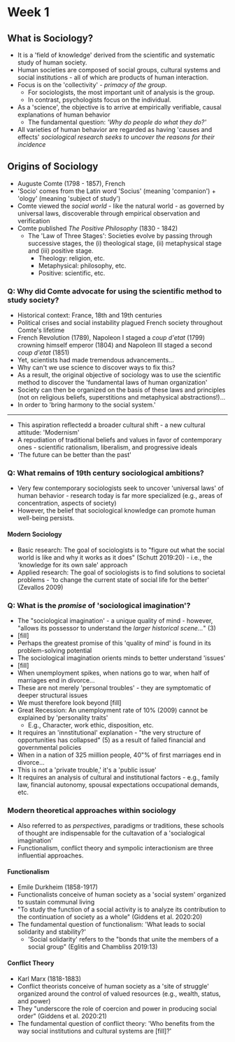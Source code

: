 # Week 1

## What is Sociology?
* It is a 'field of knowledge' derived from the scientific and systematic study of human society.
* Human societies are composed of social groups, cultural systems and social institutions - all of which are products of human interaction.
* Focus is on the 'collectivity' - *primacy of the group*.
  * For sociologists, the most important unit of analysis is the group.
  * In contrast, psychologists focus on the individual.
* As a 'science', the objective is to arrive at empirically verifiable, causal explanations of human behavior
  * The fundamental question: *'Why do people do what they do?'*
* All varieties of human behavior are regarded as having 'causes and effects' *sociological research seeks to uncover the reasons for their incidence*

## Origins of Sociology
* Auguste Comte (1798 - 1857), French
* 'Socio' comes from the Latin word 'Socius' (meaning 'companion') + 'ology' (meaning 'subject of study')
* Comte viewed the *social world* - like the natural world - as governed by universal laws, discoverable through empirical observation and verification
* Comte published *The Positive Philosophy* (1830 - 1842)
  * The 'Law of Three Stages': Societies evolve by passing through successive stages, the (i) theological stage, (ii) metaphysical stage and (iii) positive stage.
    * Theology: religion, etc.
    * Metaphysical: philosophy, etc.
    * Positive: scientific, etc.

 ### Q: Why did Comte advocate for using the scientific method to study society?
  * Historical context: France, 18th and 19th centuries
  * Political crises and social instability plagued French society throughout Comte's lifetime
  * French Revolution (1789), Napoleon I staged a *coup d'etat* (1799) crowning himself emperor (1804) and Napoleon III staged a second *coup d'etat* (1851)
  * Yet, scientists had made tremendous advancements...
  * Why can't we use science to discover ways to fix this?
* As a result, the original objective of sociology was to use the scientific method to discover the 'fundamental laws of human organization'
* Society can then be organized on the basis of these laws and principles (not on religious beliefs, superstitions and metaphysical abstractions!)...
* In order to 'bring harmony to the social system.'

---

* This aspiration reflectedd a broader cultural shift - a new cultural attitude: 'Modernism'
* A repudiation of traditional beliefs and values in favor of contemporary ones - scientific rationalism, liberalism, and progressive ideals
* 'The future can be better than the past'

### Q: What remains of 19th century sociological ambitions?
* Very few contemporary sociologists seek to uncover 'universal laws' of human behavior - research today is far more specialized (e.g., areas of concentration, aspects of society)
* However, the belief that sociological knowledge can promote human well-being persists.

#### Modern Sociology
* Basic research: The goal of sociologists is to "figure out what the social world is like and why it works as it does" (Schutt 2019:20) - i.e., the 'knowledge for its own sale' approach
* Applied research: The goal of sociologists is to find solutions to societal problems - 'to change the current state of social life for the better' (Zevallos 2009)

### Q: What is the *promise* of 'sociological imagination'?
* The "sociological imagination' - a unique quality of mind - however, "allows its possessor to understand the *larger historical scene...*" (3)
* [fill]
* Perhaps the greatest promise of this 'quality of mind' is found in its problem-solving potential
* The sociological imagination orients minds to better understand 'issues'
* [fill]
* When unemployment spikes, when nations go to war, when half of marriages end in divorce...
* These are not merely 'personal troubles' - they are symptomatic of deeper structural issues
* We must therefore look beyond [fill]
* Great Recession: An unemployment rate of 10% (2009) cannot be explained by 'personality traits'
  * E.g., Character, work ethic, disposition, etc.
* It requires an 'innstitutional' explanation - "the very structure of opportunities has collapsed" (5) as a result of failed financial and governmental policies
* When in a nation of 325 miillion people, 40"% of first marriages end in divorce...
* This is not a 'private trouble,' it's a 'public issue'
* It requires an analysis of cultural and institutional factors - e.g., family law, financial autonomy, spousal expectations occupational demands, etc.

### Modern theoretical approaches within sociology
* Also referred to as *perspectives*, paradigms or traditions, these schools of thought are indispensable for the cultavation of a 'socialogical imagination'
* Functionalism, conflict theory and sympolic interactionism are three influential approaches.

#### Functionalism
* Emile Durkheim (1858-1917)
* Functionalists conceive of human society as a 'social system' organized to sustain communal living
* "To study the function of a social activity is to analyze its contribution to the continuation of society as a whole" (Giddens et al. 2020:20)
* The fundamental question of functionalism: 'What leads to social solidarity and stability?'
  * 'Social solidarity' refers to the "bonds that unite the members of a social group" (Eglitis and Chambliss 2019:13)

#### Conflict Theory
* Karl Marx (1818-1883)
* Conflict theorists conceive of human society as a 'site of struggle' organized around the control of valued resources (e.g., wealth, status, and power)
* They "underscore the role of coercion and power in producing social order" (Giddens et al. 2020:21)
* The fundamental question of conflict theory: 'Who benefits from the way social institutions and cultural systems are [fill]?'


